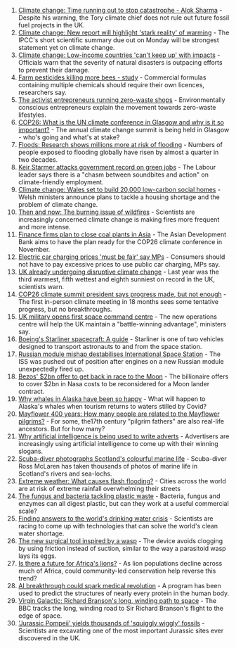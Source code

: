1. [Climate change: Time running out to stop catastrophe - Alok Sharma](https://www.bbc.co.uk/news/uk-58132939) - Despite his warning, the Tory climate chief does not rule out future fossil fuel projects in the UK.
2. [Climate change: New report will highlight 'stark reality' of warming](https://www.bbc.co.uk/news/science-environment-58102953) - The IPCC's short scientific summary due out on Monday will be strongest statement yet on climate change.
3. [Climate change: Low-income countries 'can't keep up' with impacts](https://www.bbc.co.uk/news/world-58080083) - Officials warn that the severity of natural disasters is outpacing efforts to prevent their damage.
4. [Farm pesticides killing more bees - study](https://www.bbc.co.uk/news/science-environment-58089545) - Commercial formulas containing multiple chemicals should require their own licences, researchers say.
5. [The activist entrepreneurs running zero-waste shops](https://www.bbc.co.uk/news/business-57920754) - Environmentally conscious entrepreneurs explain the movement towards zero-waste lifestyles.
6. [COP26: What is the UN climate conference in Glasgow and why is it so important?](https://www.bbc.co.uk/news/science-environment-56901261) - The annual climate change summit is being held in Glasgow - who's going and what's at stake?
7. [Floods: Research shows millions more at risk of flooding](https://www.bbc.co.uk/news/science-environment-58087479) - Numbers of people exposed to flooding globally have risen by almost a quarter in two decades.
8. [Keir Starmer attacks government record on green jobs](https://www.bbc.co.uk/news/uk-politics-58088236) - The Labour leader says there is a "chasm between soundbites and action" on climate-friendly employment.
9. [Climate change: Wales set to build 20,000 low-carbon social homes](https://www.bbc.co.uk/news/uk-wales-58078894) - Welsh ministers announce plans to tackle a housing shortage and the problem of climate change.
10. [Then and now: The burning issue of wildfires](https://www.bbc.co.uk/news/science-environment-57946155) - Scientists are increasingly concerned climate change is making fires more frequent and more intense.
11. [Finance firms plan to close coal plants in Asia](https://www.bbc.co.uk/news/business-58066660) - The Asian Development Bank aims to have the plan ready for the COP26 climate conference in November.
12. [Electric car charging prices 'must be fair' say MPs](https://www.bbc.co.uk/news/business-57963912) - Consumers should not have to pay excessive prices to use public car charging, MPs say.
13. [UK already undergoing disruptive climate change](https://www.bbc.co.uk/news/science-environment-57988023) - Last year was the third warmest, fifth wettest and eighth sunniest on record in the UK, scientists warn.
14. [COP26 climate summit president says progress made, but not enough](https://www.bbc.co.uk/news/science-environment-57975025) - The first in-person climate meeting in 18 months sees some tentative progress, but no breakthroughs.
15. [UK military opens first space command centre](https://www.bbc.co.uk/news/uk-politics-58029083) - The new operations centre will help the UK maintain a "battle-winning advantage", ministers say.
16. [Boeing's Starliner spacecraft: A guide](https://www.bbc.co.uk/news/science-environment-57971910) - Starliner is one of two vehicles designed to transport astronauts to and from the space station.
17. [Russian module mishap destabilises International Space Station](https://www.bbc.co.uk/news/science-environment-58021394) - The ISS was pushed out of position after engines on a new Russian module unexpectedly fired up.
18. [Bezos' $2bn offer to get back in race to the Moon](https://www.bbc.co.uk/news/science-environment-57978465) - The billionaire offers to cover $2bn in Nasa costs to be reconsidered for a Moon lander contract.
19. [Why whales in Alaska have been so happy](https://www.bbc.co.uk/news/world-us-canada-58032702) - What will happen to Alaska's whales when tourism returns to waters stilled by Covid?
20. [Mayflower 400 years: How many people are related to the Mayflower pilgrims?](https://www.bbc.co.uk/news/world-us-canada-57698818) - For some, the17th century "pilgrim fathers" are also real-life ancestors. But for how many?
21. [Why artificial intelligence is being used to write adverts](https://www.bbc.co.uk/news/business-57781557) - Advertisers are increasingly using artificial intelligence to come up with their winning slogans.
22. [Scuba-diver photographs Scotland's colourful marine life](https://www.bbc.co.uk/news/in-pictures-58071314) - Scuba-diver Ross McLaren has taken thousands of photos of marine life in Scotland's rivers and sea-lochs.
23. [Extreme weather: What causes flash flooding?](https://www.bbc.co.uk/news/science-environment-57969877) - Cities across the world are at risk of extreme rainfall overwhelming their streets
24. [The fungus and bacteria tackling plastic waste](https://www.bbc.co.uk/news/business-57733178) - Bacteria, fungus and enzymes can all digest plastic, but can they work at a useful commercial scale?
25. [Finding answers to the world's drinking water crisis](https://www.bbc.co.uk/news/business-57847654) - Scientists are racing to come up with technologies that can solve the world's clean water shortage.
26. [The new surgical tool inspired by a wasp](https://www.bbc.co.uk/news/science-environment-57889149) - The device avoids clogging by using friction instead of suction, similar to the way a parasitoid wasp lays its eggs.
27. [Is there a future for Africa's lions?](https://www.bbc.co.uk/news/science-environment-57968405) - As lion populations decline across much of Africa, could community-led conservation help reverse this trend?
28. [AI breakthrough could spark medical revolution](https://www.bbc.co.uk/news/science-environment-57929095) - A program has been used to predict the structures of nearly every protein in the human body.
29. [Virgin Galactic: Richard Branson's long, winding path to space](https://www.bbc.co.uk/news/science-environment-57798167) - The BBC tracks the long, winding road to Sir Richard Branson's flight to the edge of space.
30. ['Jurassic Pompeii' yields thousands of 'squiggly wiggly' fossils](https://www.bbc.co.uk/news/science-environment-57853537) - Scientists are excavating one of the most important Jurassic sites ever discovered in the UK.
